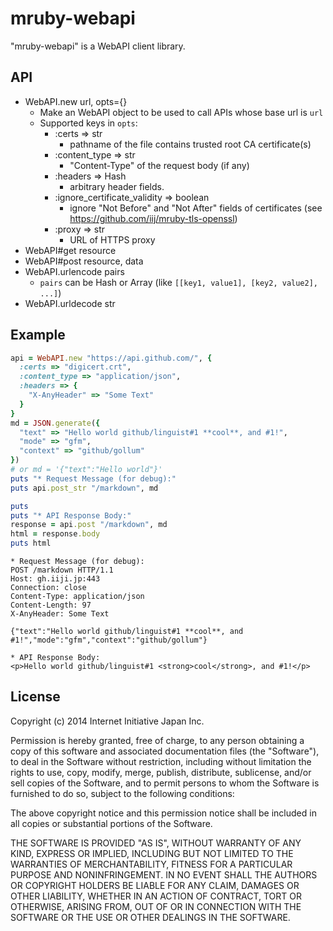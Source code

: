 # mruby-webapi

"mruby-webapi" is a WebAPI client library.


## API

 - WebAPI.new url, opts={}
   - Make an WebAPI object to be used to call APIs whose base url is `url`
   - Supported keys in `opts`:
     - :certs => str
       - pathname of the file contains trusted root CA certificate(s)
     - :content_type => str
       - "Content-Type" of the request body (if any)
     - :headers => Hash
       - arbitrary header fields.
     - :ignore_certificate_validity => boolean
       - ignore "Not Before" and "Not After" fields of certificates
         (see https://github.com/iij/mruby-tls-openssl)
     - :proxy => str
       - URL of HTTPS proxy
 - WebAPI#get resource
 - WebAPI#post resource, data
 - WebAPI.urlencode pairs
   - `pairs` can be Hash or Array (like `[[key1, value1], [key2, value2], ...]`)
 - WebAPI.urldecode str


## Example

```Ruby
api = WebAPI.new "https://api.github.com/", {
  :certs => "digicert.crt",
  :content_type => "application/json",
  :headers => {
    "X-AnyHeader" => "Some Text"
  }
}
md = JSON.generate({
  "text" => "Hello world github/linguist#1 **cool**, and #1!",
  "mode" => "gfm",
  "context" => "github/gollum"
})
# or md = '{"text":"Hello world"}'
puts "* Request Message (for debug):"
puts api.post_str "/markdown", md

puts
puts "* API Response Body:"
response = api.post "/markdown", md
html = response.body
puts html
```

```
* Request Message (for debug):
POST /markdown HTTP/1.1
Host: gh.iiji.jp:443
Connection: close
Content-Type: application/json
Content-Length: 97
X-AnyHeader: Some Text

{"text":"Hello world github/linguist#1 **cool**, and #1!","mode":"gfm","context":"github/gollum"}

* API Response Body:
<p>Hello world github/linguist#1 <strong>cool</strong>, and #1!</p>
```

## License

Copyright (c) 2014 Internet Initiative Japan Inc.

Permission is hereby granted, free of charge, to any person obtaining a 
copy of this software and associated documentation files (the "Software"), 
to deal in the Software without restriction, including without limitation 
the rights to use, copy, modify, merge, publish, distribute, sublicense, 
and/or sell copies of the Software, and to permit persons to whom the 
Software is furnished to do so, subject to the following conditions:

The above copyright notice and this permission notice shall be included in 
all copies or substantial portions of the Software.

THE SOFTWARE IS PROVIDED "AS IS", WITHOUT WARRANTY OF ANY KIND, EXPRESS OR 
IMPLIED, INCLUDING BUT NOT LIMITED TO THE WARRANTIES OF MERCHANTABILITY, 
FITNESS FOR A PARTICULAR PURPOSE AND NONINFRINGEMENT. IN NO EVENT SHALL THE 
AUTHORS OR COPYRIGHT HOLDERS BE LIABLE FOR ANY CLAIM, DAMAGES OR OTHER 
LIABILITY, WHETHER IN AN ACTION OF CONTRACT, TORT OR OTHERWISE, ARISING 
FROM, OUT OF OR IN CONNECTION WITH THE SOFTWARE OR THE USE OR OTHER 
DEALINGS IN THE SOFTWARE.
